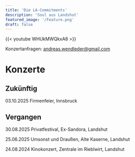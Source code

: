 ```yaml
---
title: 'Die LA-Commitments'
description: 'Soul aus Landshut'
featured_image: '/Feature.png'
draft: false
---
```


{{< youtube WHUkMWQkxA8 >}}

Konzertanfragen: andreas.wendleder@gmail.com

# Konzerte

## Zukünftig

03.10.2025 Firmenfeier, Innsbruck

## Vergangen

30.08.2025 Privatfestival, Ex-Sandora, Landshut

25.06.2025 Umsonst und Draußen, Alte Kaserne, Landshut

24.08.2024 Kinokonzert, Zentrale im Rieblwirt, Landshut
